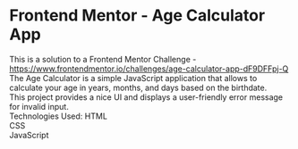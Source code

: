 # Frontend Mentor - Age Calculator App

This is a solution to a Frontend Mentor Challenge - https://www.frontendmentor.io/challenges/age-calculator-app-dF9DFFpj-Q  <br/>
The Age Calculator is a simple JavaScript application that allows to calculate your age in years, months, and days based on the birthdate. <br/>
This project provides a nice UI and displays a user-friendly error message for invalid input.  <br/>
Technologies Used:
HTML<br/>
CSS<br/>
JavaScript<br/>
